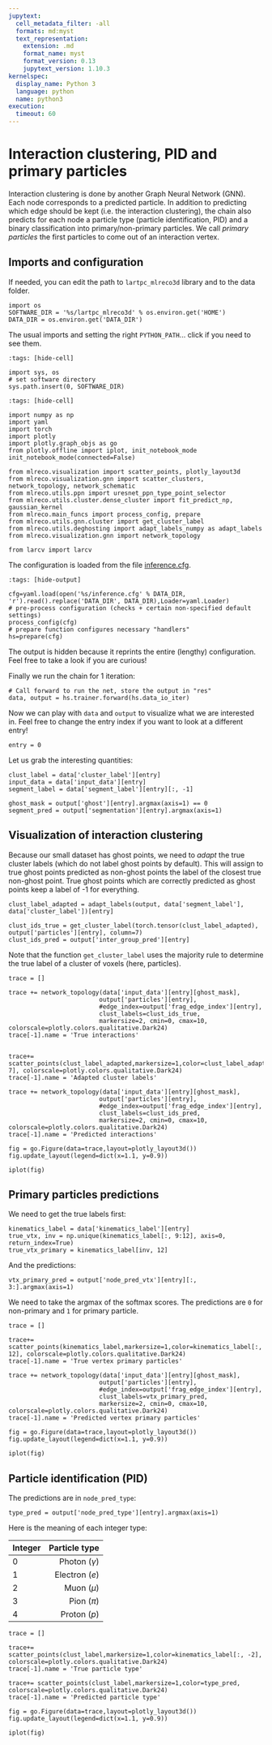 ```yaml
---
jupytext:
  cell_metadata_filter: -all
  formats: md:myst
  text_representation:
    extension: .md
    format_name: myst
    format_version: 0.13
    jupytext_version: 1.10.3
kernelspec:
  display_name: Python 3
  language: python
  name: python3
execution:
  timeout: 60
---
```


# Interaction clustering, PID and primary particles
Interaction clustering is done by another Graph Neural Network (GNN). Each node corresponds
to a predicted particle. In addition to predicting which edge should be kept (i.e. the interaction clustering),
the chain also predicts for each node a particle type (particle identification, PID) and a binary classification
into primary/non-primary particles. We call *primary particles* the first particles to come out of an interaction 
vertex.

## Imports and configuration
If needed, you can edit the path to `lartpc_mlreco3d` library and to the data folder.
```{code-cell}
import os
SOFTWARE_DIR = '%s/lartpc_mlreco3d' % os.environ.get('HOME') 
DATA_DIR = os.environ.get('DATA_DIR')
```

The usual imports and setting the right `PYTHON_PATH`...  click if you need to see them.
```{code-cell}
:tags: [hide-cell]

import sys, os
# set software directory
sys.path.insert(0, SOFTWARE_DIR)
```

```{code-cell}
:tags: [hide-cell]

import numpy as np
import yaml
import torch
import plotly
import plotly.graph_objs as go
from plotly.offline import iplot, init_notebook_mode
init_notebook_mode(connected=False)

from mlreco.visualization import scatter_points, plotly_layout3d
from mlreco.visualization.gnn import scatter_clusters, network_topology, network_schematic
from mlreco.utils.ppn import uresnet_ppn_type_point_selector
from mlreco.utils.cluster.dense_cluster import fit_predict_np, gaussian_kernel
from mlreco.main_funcs import process_config, prepare
from mlreco.utils.gnn.cluster import get_cluster_label
from mlreco.utils.deghosting import adapt_labels_numpy as adapt_labels
from mlreco.visualization.gnn import network_topology

from larcv import larcv
```

The configuration is loaded from the file [inference.cfg](../data/inference.cfg).
```{code-cell}
:tags: [hide-output]

cfg=yaml.load(open('%s/inference.cfg' % DATA_DIR, 'r').read().replace('DATA_DIR', DATA_DIR),Loader=yaml.Loader)
# pre-process configuration (checks + certain non-specified default settings)
process_config(cfg)
# prepare function configures necessary "handlers"
hs=prepare(cfg)
```

The output is hidden because it reprints the entire (lengthy) configuration. Feel 
free to take a look if you are curious!

Finally we run the chain for 1 iteration:
```{code-cell}
# Call forward to run the net, store the output in "res"
data, output = hs.trainer.forward(hs.data_io_iter)
```
Now we can play with `data` and `output` to visualize what we are interested in. Feel free to change the
entry index if you want to look at a different entry!
```{code-cell}
entry = 0
```
Let us grab the interesting quantities:
```{code-cell}
clust_label = data['cluster_label'][entry]
input_data = data['input_data'][entry]
segment_label = data['segment_label'][entry][:, -1]

ghost_mask = output['ghost'][entry].argmax(axis=1) == 0
segment_pred = output['segmentation'][entry].argmax(axis=1)
```
## Visualization of interaction clustering
Because our small dataset has ghost points, we need to *adapt* the true cluster labels (which do not label
ghost points by default). This will assign to true ghost points predicted as non-ghost points the label 
of the closest true non-ghost point. True ghost points which are correctly predicted as ghost points keep
a label of -1 for everything.

```{code-cell}
clust_label_adapted = adapt_labels(output, data['segment_label'], data['cluster_label'])[entry]

clust_ids_true = get_cluster_label(torch.tensor(clust_label_adapted), output['particles'][entry], column=7)
clust_ids_pred = output['inter_group_pred'][entry]
```
Note that the function `get_cluster_label` uses the majority rule to determine the true label of a cluster of voxels (here,
particles).


```{code-cell}
trace = []

trace += network_topology(data['input_data'][entry][ghost_mask],
                         output['particles'][entry],
                         #edge_index=output['frag_edge_index'][entry],
                         clust_labels=clust_ids_true,
                         markersize=2, cmin=0, cmax=10, colorscale=plotly.colors.qualitative.Dark24)
trace[-1].name = 'True interactions'


trace+= scatter_points(clust_label_adapted,markersize=1,color=clust_label_adapted[:, 7], colorscale=plotly.colors.qualitative.Dark24)
trace[-1].name = 'Adapted cluster labels'

trace += network_topology(data['input_data'][entry][ghost_mask],
                         output['particles'][entry],
                         #edge_index=output['frag_edge_index'][entry],
                         clust_labels=clust_ids_pred,
                         markersize=2, cmin=0, cmax=10, colorscale=plotly.colors.qualitative.Dark24)
trace[-1].name = 'Predicted interactions'

fig = go.Figure(data=trace,layout=plotly_layout3d())
fig.update_layout(legend=dict(x=1.1, y=0.9))

iplot(fig)
```

## Primary particles predictions
We need to get the true labels first:
```{code-cell}
kinematics_label = data['kinematics_label'][entry]
true_vtx, inv = np.unique(kinematics_label[:, 9:12], axis=0, return_index=True)
true_vtx_primary = kinematics_label[inv, 12]
```
And the predictions:
```{code-cell}
vtx_primary_pred = output['node_pred_vtx'][entry][:, 3:].argmax(axis=1)
```
We need to take the argmax of the softmax scores. The predictions are `0` for non-primary and `1` for primary particle.

```{code-cell}
trace = []

trace+= scatter_points(kinematics_label,markersize=1,color=kinematics_label[:, 12], colorscale=plotly.colors.qualitative.Dark24)
trace[-1].name = 'True vertex primary particles'

trace += network_topology(data['input_data'][entry][ghost_mask],
                         output['particles'][entry],
                         #edge_index=output['frag_edge_index'][entry],
                         clust_labels=vtx_primary_pred,
                         markersize=2, cmin=0, cmax=10, colorscale=plotly.colors.qualitative.Dark24)
trace[-1].name = 'Predicted vertex primary particles'

fig = go.Figure(data=trace,layout=plotly_layout3d())
fig.update_layout(legend=dict(x=1.1, y=0.9))

iplot(fig)
```

## Particle identification (PID)
The predictions are in `node_pred_type`:
```{code-cell}
type_pred = output['node_pred_type'][entry].argmax(axis=1)
```
Here is the meaning of each integer type:

| Integer    | Particle type        |
| :---       | ---:                 |
| 0          | Photon ($\gamma$)    |
| 1          | Electron ($e$)       |
| 2          | Muon ($\mu$)         |
| 3          | Pion ($\pi$)         |
| 4          | Proton ($p$)         |

```{code-cell}
trace = []

trace+= scatter_points(clust_label,markersize=1,color=kinematics_label[:, -2], colorscale=plotly.colors.qualitative.Dark24)
trace[-1].name = 'True particle type'

trace+= scatter_points(clust_label,markersize=1,color=type_pred, colorscale=plotly.colors.qualitative.Dark24)
trace[-1].name = 'Predicted particle type'

fig = go.Figure(data=trace,layout=plotly_layout3d())
fig.update_layout(legend=dict(x=1.1, y=0.9))

iplot(fig)
```